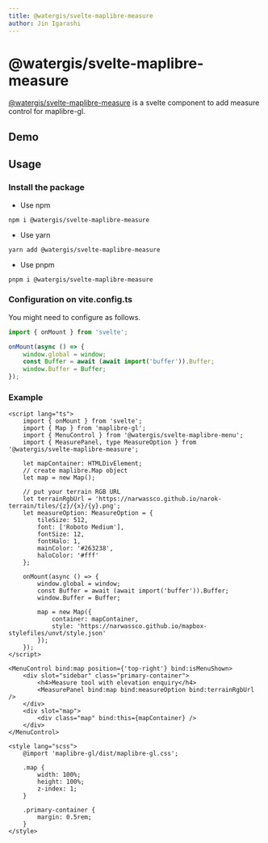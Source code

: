 ```yaml
---
title: @watergis/svelte-maplibre-measure
author: Jin Igarashi
---
```


<script lang="ts">
  import MeasureExample from "$lib/components/MeasureExample.svelte";
</script>

# @watergis/svelte-maplibre-measure

[@watergis/svelte-maplibre-measure](https://github.com/watergis/svelte-maplibre-components/tree/main/packages/measure) is a svelte component to add measure control for maplibre-gl.

## Demo

<MeasureExample />

## Usage

### Install the package

- Use npm

```
npm i @watergis/svelte-maplibre-measure
```

- Use yarn

```
yarn add @watergis/svelte-maplibre-measure
```

- Use pnpm

```
pnpm i @watergis/svelte-maplibre-measure
```

### Configuration on vite.config.ts

You might need to configure as follows.

```ts
import { onMount } from 'svelte';

onMount(async () => {
	window.global = window;
	const Buffer = await (await import('buffer')).Buffer;
	window.Buffer = Buffer;
});
```

### Example

```svelte
<script lang="ts">
	import { onMount } from 'svelte';
	import { Map } from 'maplibre-gl';
	import { MenuControl } from '@watergis/svelte-maplibre-menu';
	import { MeasurePanel, type MeasureOption } from '@watergis/svelte-maplibre-measure';

	let mapContainer: HTMLDivElement;
	// create maplibre.Map object
	let map = new Map();

	// put your terrain RGB URL
	let terrainRgbUrl = 'https://narwassco.github.io/narok-terrain/tiles/{z}/{x}/{y}.png';
	let measureOption: MeasureOption = {
		tileSize: 512,
		font: ['Roboto Medium'],
		fontSize: 12,
		fontHalo: 1,
		mainColor: '#263238',
		haloColor: '#fff'
	};

	onMount(async () => {
		window.global = window;
		const Buffer = await (await import('buffer')).Buffer;
		window.Buffer = Buffer;

		map = new Map({
			container: mapContainer,
			style: 'https://narwassco.github.io/mapbox-stylefiles/unvt/style.json'
		});
	});
</script>

<MenuControl bind:map position={'top-right'} bind:isMenuShown>
	<div slot="sidebar" class="primary-container">
		<h4>Measure tool with elevation enquiry</h4>
		<MeasurePanel bind:map bind:measureOption bind:terrainRgbUrl />
	</div>
	<div slot="map">
		<div class="map" bind:this={mapContainer} />
	</div>
</MenuControl>

<style lang="scss">
	@import 'maplibre-gl/dist/maplibre-gl.css';

	.map {
		width: 100%;
		height: 100%;
		z-index: 1;
	}

	.primary-container {
		margin: 0.5rem;
	}
</style>
```
